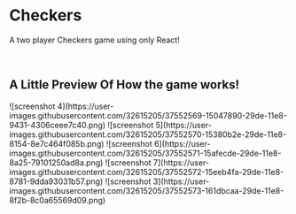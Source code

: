 # Checkers
A two player Checkers game using only React!


<br />
<h2>A Little Preview Of How the game works!</h2>
![screenshot 4](https://user-images.githubusercontent.com/32615205/37552569-15047890-29de-11e8-9431-4306ceee7c40.png)
![screenshot 5](https://user-images.githubusercontent.com/32615205/37552570-15380b2e-29de-11e8-8154-8e7c464f085b.png)
![screenshot 6](https://user-images.githubusercontent.com/32615205/37552571-15afecde-29de-11e8-8a25-79101250ad8a.png)
![screenshot 7](https://user-images.githubusercontent.com/32615205/37552572-15eeb4fa-29de-11e8-8781-9dda93031b57.png)
![screenshot 3](https://user-images.githubusercontent.com/32615205/37552573-161dbcaa-29de-11e8-8f2b-8c0a65569d09.png)
